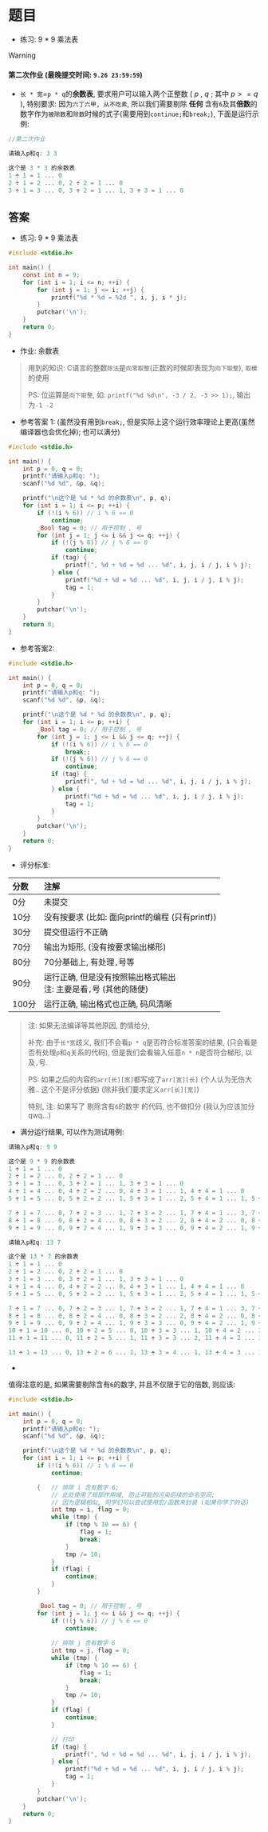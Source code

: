# 题目

- 练习: 9 * 9 乘法表

> [!WARNING]
> #### 第二次作业 (最晚提交时间: `9.26 23:59:59`)

- `长 * 宽`=`p * q`的**余数表**, 要求用户可以输入两个正整数 ( $p$ , $q$ ; 其中 $p >= q$ ), 特别要求: 因为`六丁六甲, 从不吃素`, 所以我们需要剔除 **任何** 含有`6`及其**倍数**的数字作为`被除数`和`除数`时候的式子(需要用到`continue;`和`break;`), 下面是运行示例:

```C
//第二次作业

请输入p和q: 3 3

这个是 3 * 3 的余数表
1 ÷ 1 = 1 ... 0
2 ÷ 1 = 2 ... 0, 2 ÷ 2 = 1 ... 0
3 ÷ 1 = 3 ... 0, 3 ÷ 2 = 1 ... 1, 3 ÷ 3 = 1 ... 0
```

## 答案

- 练习: 9 * 9 乘法表

```C
#include <stdio.h>

int main() {
    const int n = 9;
    for (int i = 1; i <= n; ++i) {
        for (int j = 1; j <= i; ++j) {
            printf("%d * %d = %2d ", i, j, i * j);
        }
        putchar('\n');
    }
    return 0;
}
```

- 作业: 余数表

> 用到的知识: C语言的整数`除法`是`向零取整`(正数的时候即表现为`向下取整`), `取模`的使用
>
> PS: 位运算是`向下取整`, 如: `printf("%d %d\n", -3 / 2, -3 >> 1);`, 输出为`-1 -2`

- 参考答案 1: (虽然没有用到`break;`, 但是实际上这个运行效率理论上更高(虽然编译器也会优化掉); 也可以满分)
```C
#include <stdio.h>

int main() {
    int p = 0, q = 0;
    printf("请输入p和q: ");
    scanf("%d %d", &p, &q);

    printf("\n这个是 %d * %d 的余数表\n", p, q);
    for (int i = 1; i <= p; ++i) {
        if (!(i % 6)) // i % 6 == 0
            continue;
        _Bool tag = 0; // 用于控制 , 号
        for (int j = 1; j <= i && j <= q; ++j) {
            if (!(j % 6)) // j % 6 == 0
                continue;
            if (tag) {
                printf(", %d ÷ %d = %d ... %d", i, j, i / j, i % j);
            } else {
                printf("%d ÷ %d = %d ... %d", i, j, i / j, i % j);
                tag = 1;
            }
        }
        putchar('\n');
    }
    return 0;
}
```

- 参考答案2:
```C
#include <stdio.h>

int main() {
    int p = 0, q = 0;
    printf("请输入p和q: ");
    scanf("%d %d", &p, &q);

    printf("\n这个是 %d * %d 的余数表\n", p, q);
    for (int i = 1; i <= p; ++i) {
        _Bool tag = 0; // 用于控制 , 号
        for (int j = 1; j <= i && j <= q; ++j) {
            if (!(i % 6)) // i % 6 == 0
                break;;
            if (!(j % 6)) // j % 6 == 0
                continue;
            if (tag) {
                printf(", %d ÷ %d = %d ... %d", i, j, i / j, i % j);
            } else {
                printf("%d ÷ %d = %d ... %d", i, j, i / j, i % j);
                tag = 1;
            }
        }
        putchar('\n');
    }
    return 0;
}
```

- 评分标准:

|分数|注解|
|:-|:-|
|0分|未提交|
|10分|没有按要求 (比如: 面向printf的编程 (只有printf))|
|30分|提交但运行不正确|
|70分|输出为矩形, (没有按要求输出梯形)|
|80分|70分基础上, 有处理`,`号等|
|90分|运行正确, 但是没有按照输出格式输出<br>注: 主要是看`,`号 (其他的随便)|
|100分|运行正确, 输出格式也正确, 码风清晰|

> 注: 如果无法编译等其他原因, 酌情给分,
>
> 补充: 由于`长*宽`歧义, 我们不会看`p * q`是否符合标准答案的结果, (只会看是否有处理`p`和`q`关系的代码), 但是我们会看输入任意`n * n`是否符合梯形, 以及`,`号.
>
> PS: 如果之后的内容的`arr[长][宽]`都写成了`arr[宽][长]` (个人认为无伤大雅.. 这个不是评分依据) (除非我们要求定义`arr[长][宽]`)
>
> 特别, 注: 如果写了 剔除含有`6`的数字 的代码, 也不做扣分 (我认为应该加分 qwq...)

- 满分运行结果, 可以作为测试用例:
```C
请输入p和q: 9 9

这个是 9 * 9 的余数表
1 ÷ 1 = 1 ... 0
2 ÷ 1 = 2 ... 0, 2 ÷ 2 = 1 ... 0
3 ÷ 1 = 3 ... 0, 3 ÷ 2 = 1 ... 1, 3 ÷ 3 = 1 ... 0
4 ÷ 1 = 4 ... 0, 4 ÷ 2 = 2 ... 0, 4 ÷ 3 = 1 ... 1, 4 ÷ 4 = 1 ... 0
5 ÷ 1 = 5 ... 0, 5 ÷ 2 = 2 ... 1, 5 ÷ 3 = 1 ... 2, 5 ÷ 4 = 1 ... 1, 5 ÷ 5 = 1 ... 0

7 ÷ 1 = 7 ... 0, 7 ÷ 2 = 3 ... 1, 7 ÷ 3 = 2 ... 1, 7 ÷ 4 = 1 ... 3, 7 ÷ 5 = 1 ... 2, 7 ÷ 7 = 1 ... 0
8 ÷ 1 = 8 ... 0, 8 ÷ 2 = 4 ... 0, 8 ÷ 3 = 2 ... 2, 8 ÷ 4 = 2 ... 0, 8 ÷ 5 = 1 ... 3, 8 ÷ 7 = 1 ... 1, 8 ÷ 8 = 1 ... 0
9 ÷ 1 = 9 ... 0, 9 ÷ 2 = 4 ... 1, 9 ÷ 3 = 3 ... 0, 9 ÷ 4 = 2 ... 1, 9 ÷ 5 = 1 ... 4, 9 ÷ 7 = 1 ... 2, 9 ÷ 8 = 1 ... 1, 9 ÷ 9 = 1 ... 0
```

```C
请输入p和q: 13 7

这个是 13 * 7 的余数表
1 ÷ 1 = 1 ... 0
2 ÷ 1 = 2 ... 0, 2 ÷ 2 = 1 ... 0
3 ÷ 1 = 3 ... 0, 3 ÷ 2 = 1 ... 1, 3 ÷ 3 = 1 ... 0
4 ÷ 1 = 4 ... 0, 4 ÷ 2 = 2 ... 0, 4 ÷ 3 = 1 ... 1, 4 ÷ 4 = 1 ... 0
5 ÷ 1 = 5 ... 0, 5 ÷ 2 = 2 ... 1, 5 ÷ 3 = 1 ... 2, 5 ÷ 4 = 1 ... 1, 5 ÷ 5 = 1 ... 0

7 ÷ 1 = 7 ... 0, 7 ÷ 2 = 3 ... 1, 7 ÷ 3 = 2 ... 1, 7 ÷ 4 = 1 ... 3, 7 ÷ 5 = 1 ... 2, 7 ÷ 7 = 1 ... 0
8 ÷ 1 = 8 ... 0, 8 ÷ 2 = 4 ... 0, 8 ÷ 3 = 2 ... 2, 8 ÷ 4 = 2 ... 0, 8 ÷ 5 = 1 ... 3, 8 ÷ 7 = 1 ... 1
9 ÷ 1 = 9 ... 0, 9 ÷ 2 = 4 ... 1, 9 ÷ 3 = 3 ... 0, 9 ÷ 4 = 2 ... 1, 9 ÷ 5 = 1 ... 4, 9 ÷ 7 = 1 ... 2
10 ÷ 1 = 10 ... 0, 10 ÷ 2 = 5 ... 0, 10 ÷ 3 = 3 ... 1, 10 ÷ 4 = 2 ... 2, 10 ÷ 5 = 2 ... 0, 10 ÷ 7 = 1 ... 3
11 ÷ 1 = 11 ... 0, 11 ÷ 2 = 5 ... 1, 11 ÷ 3 = 3 ... 2, 11 ÷ 4 = 2 ... 3, 11 ÷ 5 = 2 ... 1, 11 ÷ 7 = 1 ... 4

13 ÷ 1 = 13 ... 0, 13 ÷ 2 = 6 ... 1, 13 ÷ 3 = 4 ... 1, 13 ÷ 4 = 3 ... 1, 13 ÷ 5 = 2 ... 3, 13 ÷ 7 = 1 ... 6
```

- 

值得注意的是, 如果需要剔除含有`6`的数字, 并且不仅限于它的倍数, 则应该:

```C
#include <stdio.h>

int main() {
    int p = 0, q = 0;
    printf("请输入p和q: ");
    scanf("%d %d", &p, &q);

    printf("\n这个是 %d * %d 的余数表\n", p, q);
    for (int i = 1; i <= p; ++i) {
        if (!(i % 6)) // i % 6 == 0
            continue;

        {   // 排除 i 含有数字 6; 
            // 此处使用了局部作用域, 防止可能的污染后续的命名空间; 
            // 因为逻辑相似, 同学们可以尝试使用宏/函数来封装 (如果你学了的话)
            int tmp = i, flag = 0;
            while (tmp) {
                if (tmp % 10 == 6) {
                    flag = 1;
                    break;
                }
                tmp /= 10;
            }
            if (flag) {
                continue;
            }
        }

        _Bool tag = 0; // 用于控制 , 号
        for (int j = 1; j <= i && j <= q; ++j) {
            if (!(j % 6)) // j % 6 == 0
                continue;
            
            // 排除 j 含有数字 6
            int tmp = j, flag = 0;
            while (tmp) {
                if (tmp % 10 == 6) {
                    flag = 1;
                    break;
                }
                tmp /= 10;
            }
            if (flag) {
                continue;
            }

            // 打印
            if (tag) {
                printf(", %d ÷ %d = %d ... %d", i, j, i / j, i % j);
            } else {
                printf("%d ÷ %d = %d ... %d", i, j, i / j, i % j);
                tag = 1;
            }
        }
        putchar('\n');
    }
    return 0;
}
```